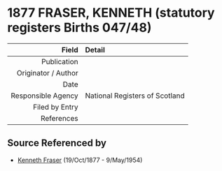﻿---
layout: page
permalink: /sources/s14172856
---

# 1877 FRASER, KENNETH (statutory registers Births 047/48)

Field | Detail
---:|:---
Publication | 
Originator / Author | 
Date | 
Responsible Agency | National Registers of Scotland
Filed by Entry | 
References | 

## Source Referenced by

* [Kenneth Fraser](../people/@91376191@-kenneth-fraser-b1877-10-19-d1954-5-9.md) (19/Oct/1877 - 9/May/1954)
